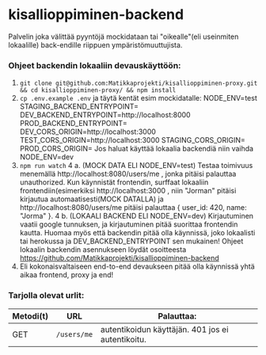 # kisallioppiminen-backend

Palvelin joka välittää pyyntöjä mockidataan tai "oikealle"(eli useinmiten lokaalille) back-endille riippuen ympäristömuuttujista.

### Ohjeet backendin lokaaliin devauskäyttöön:
1. `git clone git@github.com:Matikkaprojekti/kisallioppiminen-proxy.git && cd kisallioppiminen-proxy/ && npm install`
2. `cp .env.example .env` ja täytä kentät esim mockidatalle:
NODE_ENV=test
STAGING_BACKEND_ENTRYPOINT=
DEV_BACKEND_ENTRYPOINT=http://localhost:8000
PROD_BACKEND_ENTRYPOINT=
DEV_CORS_ORIGIN=http://localhost:3000
TEST_CORS_ORIGIN=http://localhost:3000
STAGING_CORS_ORIGIN=
PROD_CORS_ORIGIN=
Jos haluat käyttää lokaalia backendiä niin vaihda NODE_ENV=dev
3. `npm run watch`
4 a. (MOCK DATA ELI NODE_ENV=test) Testaa toimivuus menemällä http://localhost:8080/users/me , jonka pitäisi palauttaa unauthorized. Kun käynnistät frontendin, surffaat lokaaliin frontendiin(esimerkiksi http://localhost:3000 , niin "Jorman" pitäisi kirjautua automaatisesti(MOCK DATALLA) ja http://localhost:8080/users/me pitäisi palauttaa { user_id: 420, name: "Jorma" }.
4 b. (LOKAALI BACKEND ELI NODE_ENV=dev) Kirjautuminen vaatii google tunnuksen, ja kirjautuminen pitää suorittaa frontendin kautta. Huomaa myös että backendin pitää olla käynnissä, joko lokaalisti tai herokussa ja DEV_BACKEND_ENTRYPOINT sen mukainen! Ohjeet lokaalin backendin
asennukseen löydät osoitteesta https://github.com/Matikkaprojekti/kisallioppiminen-backend
5. Eli kokonaisvaltaiseen end-to-end devaukseen pitää olla käynnissä yhtä aikaa frontend, proxy ja end! 


### Tarjolla olevat urlit:

| Metodi(t) | URL                       | Palauttaa:|
| --------| --------------------------- | -------------- | 
| GET     | `/users/me`                 |  autentikoidun käyttäjän. 401 jos ei autentikoitu. |
